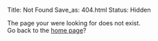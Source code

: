 Title:   Not Found
Save_as: 404.html
Status:  Hidden


The page your were looking for does not exist.  
Go back to the [home page](https://beta7.io)?
